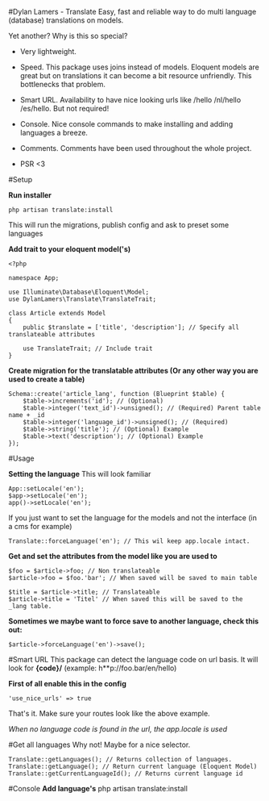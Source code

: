 #Dylan Lamers - Translate
Easy, fast and reliable way to do multi language (database) translations on models.

Yet another? Why is this so special?
 - Very lightweight.

 - Speed. This package uses joins instead of models. Eloquent models are great but on translations it can become a bit resource unfriendly. This bottlenecks that problem.

 - Smart URL. Availability to have nice looking urls like /hello /nl/hello /es/hello. But not required!

 - Console. Nice console commands to make installing and adding languages a breeze.

 - Comments. Comments have been used throughout the whole project.

 - PSR <3

#Setup

**Run installer**

    php artisan translate:install

This will run the migrations, publish config and ask to preset some languages

**Add trait to your eloquent model('s)**

    <?php
    
    namespace App;
    
    use Illuminate\Database\Eloquent\Model;
    use DylanLamers\Translate\TranslateTrait;
    
    class Article extends Model
    {
        public $translate = ['title', 'description']; // Specify all translateable attributes
        
        use TranslateTrait; // Include trait
    }

**Create migration for the translatable attributes (Or any other way you are used to create a table)**

    Schema::create('article_lang', function (Blueprint $table) {
        $table->increments('id'); // (Optional)
        $table->integer('text_id')->unsigned(); // (Required) Parent table name + _id
        $table->integer('language_id')->unsigned(); // (Required)
        $table->string('title'); // (Optional) Example
        $table->text('description'); // (Optional) Example
    });

#Usage

**Setting the language**
This will look familiar

    App::setLocale('en');
    $app->setLocale('en');
    app()->setLocale('en');
 If you just want to set the language for the models and not the interface (in a cms for example)
 

    Translate::forceLanguage('en'); // This wil keep app.locale intact.
    
**Get and set the attributes from the model like you are used to**

    $foo = $article->foo; // Non translateable
    $article->foo = $foo.'bar'; // When saved will be saved to main table
    
    $title = $article->title; // Translateable
    $article->title = 'Titel' // When saved this will be saved to the _lang table.
**Sometimes we maybe want to force save to another language, check this out:**

    $article->forceLanguage('en')->save();

    
#Smart URL
This package can detect the language code on url basis. It will look for **{code}/** (example: h**p://foo.bar/en/hello)

**First of all enable this in the config**


    'use_nice_urls' => true
That's it. Make sure your routes look like the above example.

*When no language code is found in the url, the app.locale is used*

#Get all languages
Why not! Maybe for a nice selector.

    Translate::getLanguages(); // Returns collection of languages.
    Translate::getLanguage(); // Return current language (Eloquent Model)
    Translate::getCurrentLanguageId(); // Returns current language id

#Console
**Add language's**
    php artisan translate:install